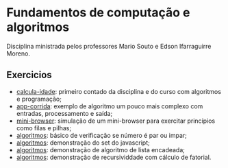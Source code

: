 # Fundamentos de computação e algoritmos

Disciplina ministrada pelos professores Mario Souto e Edson Ifarraguirre Moreno.

## Exercicios

- [calcula-idade](./exercicios/1_aulas_mario_souto/01-calcula-idade.html): primeiro contado da disciplina e do curso com algoritmos e programação;
- [app-corrida](./exercicios/1_aulas_mario_souto/02-calcula-app-de-corrida.html): exemplo de algoritmo um pouco mais complexo com entradas, processamento e saída;
- [mini-browser](./exercicios/1_aulas_mario_souto/03-minibrowser/): simulação de um mini-browser para exercitar princípios como filas e pilhas;
- [algoritmos](./exercicios/2_aulas_edson_moreno/1_paridade.js): básico de verificação se número é par ou impar;
- [algoritmos](./exercicios/2_aulas_edson_moreno/2_set.js): demonstração do set do javascript;
- [algoritmos](./exercicios/2_aulas_edson_moreno/3_lista_encadeada.js): demonstração de algoritmo de lista encadeada;
- [algoritmos](./exercicios/2_aulas_edson_moreno/4_fatorial_recursivo.js): demonstração de recursividdade com cálculo de fatorial.
